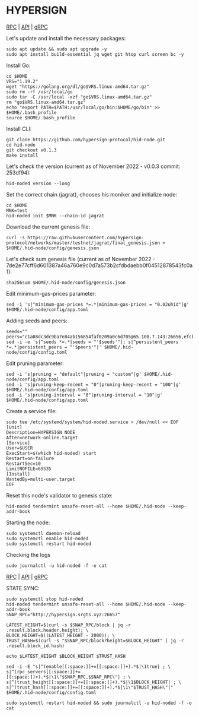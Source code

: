 # HYPERSIGN
[RPC](http://hypersign.srgts.xyz:41657) | [API](http://hypersign.srgts.xyz:4117) | [gRPC](http://hypersign.srgts.xyz:4190)

Let's update and install the necessary packages:
````
sudo apt update && sudo apt upgrade -y
sudo apt install build-essential jq wget git htop curl screen bc -y
````
Install Go:
````
cd $HOME
VRS="1.19.2"
wget "https://golang.org/dl/go$VRS.linux-amd64.tar.gz"
sudo rm -rf /usr/local/go
sudo tar -C /usr/local -xzf "go$VRS.linux-amd64.tar.gz"
rm "go$VRS.linux-amd64.tar.gz"
echo "export PATH=$PATH:/usr/local/go/bin:$HOME/go/bin" >> $HOME/.bash_profile
source $HOME/.bash_profile
````
Install CLI:
````
git clone https://github.com/hypersign-protocol/hid-node.git
cd hid-node
git checkout v0.1.3
make install
````
Let's check the version (current as of November 2022 - v0.0.3 commit: 253df94):
````
hid-noded version --long
````
Set the correct chain (jagrat), chooses his moniker and initialize node:
````
cd $HOME
MNK=test
hid-noded init $MNK --chain-id jagrat
````
Download the current genesis file:
````
curl -s https://raw.githubusercontent.com/hypersign-protocol/networks/master/testnet/jagrat/final_genesis.json > $HOME/.hid-node/config/genesis.json
````
Let's check sum genesis file (current as of November 2022 - 7de2e77cff6d601387a46a760e9c0d7a573b2cfdbdaebb0f04512878543fc0a1):
````
sha256sum $HOME/.hid-node/config/genesis.json
````
Edit minimum-gas-prices parameter:
````
sed -i 's|^minimum-gas-prices *=.*|minimum-gas-prices = "0.02uhid"|g' $HOME/.hid-node/config/app.toml
````
Adding seeds and peers:
````
seeds=""
peers="c1a08dc3dc9ba7e84ab156854faf0209a0c6d705@65.108.7.143:26656,efcb16ec33d8e6233d1068fff679c6fd64bf5802@65.108.225.158:10956,3f658dc173540479ba70f58f27d60fa9de83378a@195.201.165.123:21056,672c72f28ed5b2a409c1edc2be760e38f76ee4f7@207.244.253.244:36656,47555eddb67b1f858cef8df5c2c917b3bf2c8df3@116.202.236.115:11056,bbea7242ddd3bafcfe1f5ac12b4a112d5bf04176@65.108.194.26:56656,cd13283cd646d71fae76aa2e54ac1c43ea478d58@5.161.41.237:26656,97387c1024c0b7c5478899d598937bdaf3871cb1@213.133.102.206:21066,e0c6b7e238af380c8b531ffd3e367fa1051f9c99@142.132.199.27:21056,de1f980cc59bdb2457202768d4b4d964d783789e@167.235.21.165:36656,1de2abae74a4c5fd7d96d9869ef02187f81498f0@134.209.238.66:26656"
sed -i -e 's|^seeds *=.*|seeds = "'$seeds'"|; s|^persistent_peers *=.*|persistent_peers = "'$peers'"|' $HOME/.hid-node/config/config.toml
````
Edit pruning parameter:
````
sed -i 's|pruning = "default"|pruning = "custom"|g' $HOME/.hid-node/config/app.toml
sed -i 's|pruning-keep-recent = "0"|pruning-keep-recent = "100"|g' $HOME/.hid-node/config/app.toml
sed -i 's|pruning-interval = "0"|pruning-interval = "10"|g' $HOME/.hid-node/config/app.toml
````
Create a service file:
````
sudo tee /etc/systemd/system/hid-noded.service > /dev/null << EOF
[Unit]
Description=HYPERSIGN NODE
After=network-online.target
[Service]
User=$USER
ExecStart=$(which hid-noded) start
Restart=on-failure
RestartSec=10
LimitNOFILE=65535
[Install]
WantedBy=multi-user.target
EOF
````
Reset this node's validator to genesis state:
````
hid-noded tendermint unsafe-reset-all --home $HOME/.hid-node --keep-addr-book
````
Starting the node:
````
sudo systemctl daemon-reload
sudo systemctl enable hid-noded
sudo systemctl restart hid-noded
````
Checking the logs
````
sudo journalctl -u hid-noded -f -o cat
````
[RPC](http://hypersign.srgts.xyz:26657) | [API](http://hypersign.srgts.xyz:1317) | [gRPC](http://hypersign.srgts.xyz:9090)

STATE SYNC:
````
sudo systemctl stop hid-noded
hid-noded tendermint unsafe-reset-all --home $HOME/.hid-node --keep-addr-book
SNAP_RPC="http://hypersign.srgts.xyz:26657"

LATEST_HEIGHT=$(curl -s $SNAP_RPC/block | jq -r .result.block.header.height); \
BLOCK_HEIGHT=$((LATEST_HEIGHT - 2000)); \
TRUST_HASH=$(curl -s "$SNAP_RPC/block?height=$BLOCK_HEIGHT" | jq -r .result.block_id.hash)

echo $LATEST_HEIGHT $BLOCK_HEIGHT $TRUST_HASH

sed -i -E "s|^(enable[[:space:]]+=[[:space:]]+).*$|\1true| ; \
s|^(rpc_servers[[:space:]]+=[[:space:]]+).*$|\1\"$SNAP_RPC,$SNAP_RPC\"| ; \
s|^(trust_height[[:space:]]+=[[:space:]]+).*$|\1$BLOCK_HEIGHT| ; \
s|^(trust_hash[[:space:]]+=[[:space:]]+).*$|\1\"$TRUST_HASH\"|" $HOME/.hid-node/config/config.toml

sudo systemctl restart hid-noded && sudo journalctl -u hid-noded -f -o cat
````
